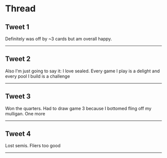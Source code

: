 # Thread

## Tweet 1

Definitely was off by ~3 cards but am overall happy.

---

## Tweet 2

Also I'm just going to say it: I love sealed. Every game I play is a delight and every pool I build is a challenge

---

## Tweet 3

Won the quarters. Had to draw game 3 because I bottomed fling off my mulligan. One more

---

## Tweet 4

Lost semis. Fliers too good

---

